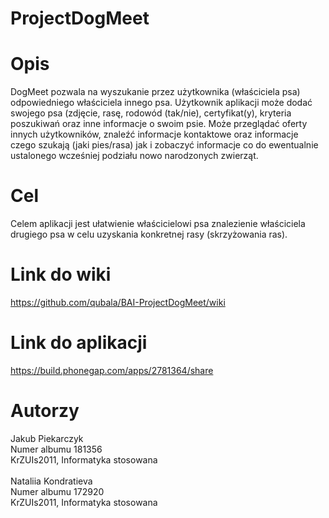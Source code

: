 # ProjectDogMeet

# Opis
DogMeet pozwala na wyszukanie przez użytkownika (właściciela psa) odpowiedniego właściciela innego psa. Użytkownik aplikacji może dodać swojego psa (zdjęcie, rasę, rodowód (tak/nie), certyfikat(y), kryteria poszukiwań oraz inne informacje o swoim psie. Może przeglądać oferty innych użytkowników, znaleźć informacje kontaktowe oraz informacje czego szukają (jaki pies/rasa) jak i zobaczyć informacje co do ewentualnie ustalonego wcześniej podziału nowo narodzonych zwierząt.
<br>
# Cel
Celem aplikacji jest ułatwienie właścicielowi psa znalezienie właściciela drugiego psa w celu uzyskania konkretnej rasy (skrzyżowania ras).

# Link do wiki
https://github.com/qubala/BAI-ProjectDogMeet/wiki
<br>
# Link do aplikacji
https://build.phonegap.com/apps/2781364/share
<br>
# Autorzy
Jakub Piekarczyk<br>
Numer albumu 181356<br>
KrZUIs2011, Informatyka stosowana<br>
<br>
Nataliia Kondratieva<br>
Numer albumu 172920<br>
KrZUIs2011, Informatyka stosowana<br>
